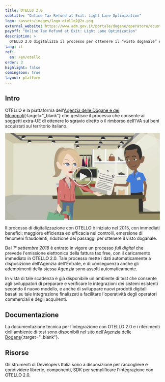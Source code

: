 ```yaml
---
title: OTELLO 2.0
subtitle: "Online Tax Refund at Exit: Light Lane Optimization"
logo: /assets/images/logo-otello2@2x.png
external_website: https://www.adm.gov.it/portale/dogane/operatore/ecustoms-aida/progetti-aida/otello
payoff: "Online Tax Refund at Exit: Light Lane Optimization"
description: >
  OTELLO 2.0 digitalizza il processo per ottenere il “visto doganale” da apporre sulla fattura per avere diritto allo sgravio diretto o al rimborso successivo dell’IVA sui beni acquistati in Italia da soggetti extra-UE
lang: it
ref:
  en: /en/otello
order: 3
highlight: false
comingsoon: true
layout: platform
---
```


## Intro

OTELLO è la piattaforma dell'[Agenzia delle Dogane e dei Monopoli](https://www.agenziadoganemonopoli.gov.it/){:target="_blank"} che gestisce il processo che consente ai soggetti extra-UE di ottenere lo sgravio diretto o il rimborso dell'IVA sui beni acquistati sul territorio italiano.

<a href="https://www.youtube.com/watch?v=ejVjgkFUPxo" title="Guarda il video di Otello Tax free shopping in Italiano su YouTube" target="_blank">
  <img alt="Anteprima Otello Tax free shopping video" src="/assets/images/otello/otello_video_play.png" class="d-block mx-auto mb-2 mw-100" />
</a>

Il processo di digitalizzazione con OTELLO è iniziato nel 2015, con immediati benefici: maggiore efficienza ed efficacia nei controlli, emersione di fenomeni fraudolenti, riduzione dei passaggi per ottenere il visto doganale.

Dal *1° settembre 2018* è entrato in vigore un processo _full digital_ che prevede l'emissione elettronica della fattura tax free, con il caricamento immediato in OTELLO 2.0. Tale processo mette i dati automaticamente a disposizione dell'Agenzia dell'Entrate, e di conseguenza anche gli adempimenti della stessa Agenzia sono assolti automaticamente.

In vista di tale scadenza è già disponibile un ambiente di test che consente agli sviluppatori di preparare e verificare le integrazioni dei sistemi esistenti secondo il nuovo modello, e anche di sviluppare nuovi prodotti digitali basati su tale integrazione finalizzati a facilitare l'operatività degli operatori commerciali e degli acquirenti.

## Documentazione

La documentazione tecnica per l'integrazione con OTELLO 2.0 e i riferimenti dell'ambiente di test sono disponibili nel [sito dell'Agenzia delle Dogane](https://www.adm.gov.it/portale/informazioni-tecniche3){:target="_blank"}.

## Risorse

Gli strumenti di Developers Italia sono a disposizione per raccogliere e condividere librerie, componenti, SDK per semplificare l'integrazione con OTELLO 2.0.
